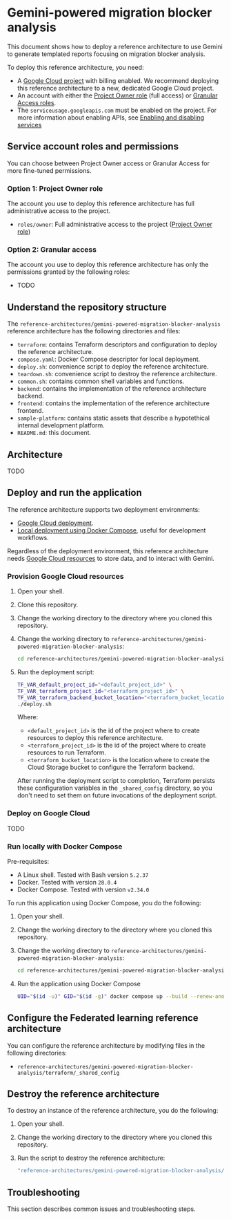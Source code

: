 # Gemini-powered migration blocker analysis

This document shows how to deploy a reference architecture to use Gemini to
generate templated reports focusing on migration blocker analysis.

To deploy this reference architecture, you need:

- A [Google Cloud project](https://cloud.google.com/docs/overview#projects) with
  billing enabled. We recommend deploying this reference architecture to a new,
  dedicated Google Cloud project.
- An account with either the [Project Owner role](#option-1-project-owner-role)
  (full access) or [Granular Access roles](#option-2-granular-access).
- The `serviceusage.googleapis.com` must be enabled on the project. For more
  information about enabling APIs, see
  [Enabling and disabling services](https://cloud.google.com/service-usage/docs/enable-disable)

## Service account roles and permissions

You can choose between Project Owner access or Granular Access for more
fine-tuned permissions.

### Option 1: Project Owner role

The account you use to deploy this reference architecture has full
administrative access to the project.

- `roles/owner`: Full administrative access to the project
  ([Project Owner role](https://cloud.google.com/iam/docs/understanding-roles#resource-manager-roles))

### Option 2: Granular access

The account you use to deploy this reference architecture has only the
permissions granted by the following roles:

- TODO

## Understand the repository structure

The `reference-architectures/gemini-powered-migration-blocker-analysis`
reference architecture has the following directories and files:

- `terraform`: contains Terraform descriptors and configuration to deploy the
  reference architecture.
- `compose.yaml`: Docker Compose descriptor for local deployment.
- `deploy.sh`: convenience script to deploy the reference architecture.
- `teardown.sh`: convenience script to destroy the reference architecture.
- `common.sh`: contains common shell variables and functions.
- `backend`: contains the implementation of the reference architecture backend.
- `frontend`: contains the implementation of the reference architecture
  frontend.
- `sample-platform`: contains static assets that describe a hypotethical
  internal development platform.
- `README.md`: this document.

## Architecture

TODO

## Deploy and run the application

The reference architecture supports two deployment environments:

- [Google Cloud deployment](#deploy-on-google-cloud).
- [Local deployment using Docker Compose](#run-locally-with-docker-compose),
  useful for development workflows.

Regardless of the deployment environment, this reference architecture needs
[Google Cloud resources](#provision-google-cloud-resources) to store data, and
to interact with Gemini.

### Provision Google Cloud resources

1. Open your shell.

2. Clone this repository.

3. Change the working directory to the directory where you cloned this
   repository.

4. Change the working directory to
   `reference-architectures/gemini-powered-migration-blocker-analysis`:

    ```bash
    cd reference-architectures/gemini-powered-migration-blocker-analysis
    ```

5. Run the deployment script:

    ```bash
    TF_VAR_default_project_id="<default_project_id>" \
    TF_VAR_terraform_project_id="<terraform_project_id>" \
    TF_VAR_terraform_backend_bucket_location="<terraform_bucket_location>" \
    ./deploy.sh
    ```

    Where:

    - `<default_project_id>` is the id of the project where to create resources
      to deploy this reference architecture.
    - `<terraform_project_id>` is the id of the project where to create
      resources to run Terraform.
    - `<terraform_bucket_location>` is the location where to create the Cloud
      Storage bucket to configure the Terraform backend.

    After running the deployment script to completion, Terraform persists these
    configuration variables in the `_shared_config` directory, so you don't need
    to set them on future invocations of the deployment script.

### Deploy on Google Cloud

TODO

### Run locally with Docker Compose

Pre-requisites:

- A Linux shell. Tested with Bash version `5.2.37`
- Docker. Tested with version `28.0.4`
- Docker Compose. Tested with version `v2.34.0`

To run this application using Docker Compose, you do the following:

1. Open your shell.

2. Change the working directory to the directory where you cloned this
   repository.

3. Change the working directory to
   `reference-architectures/gemini-powered-migration-blocker-analysis`:

    ```bash
    cd reference-architectures/gemini-powered-migration-blocker-analysis
    ```

4. Run the application using Docker Compose

    ```bash
    UID="$(id -u)" GID="$(id -g)" docker compose up --build --renew-anon-volumes
    ```

## Configure the Federated learning reference architecture

You can configure the reference architecture by modifying files in the following
directories:

- `reference-architectures/gemini-powered-migration-blocker-analysis/terraform/_shared_config`

## Destroy the reference architecture

To destroy an instance of the reference architecture, you do the following:

1. Open your shell.

2. Change the working directory to the directory where you cloned this
   repository.

3. Run the script to destroy the reference architecture:

    ```sh
    "reference-architectures/gemini-powered-migration-blocker-analysis/teardown.sh"
    ```

## Troubleshooting

This section describes common issues and troubleshooting steps.

